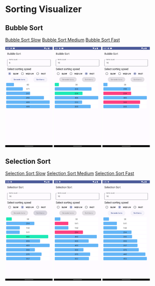 # Sorting Visualizer

## Bubble Sort

<a href="repo/bubble-slow.webm">Bubble Sort Slow</a>  <a href="repo/bubble-medium.webm">Bubble Sort Medium</a>  <a href="repo/bubble-fast.webm">Bubble Sort Fast</a>

<img src="repo/bubble_1.png" width="30%" /> <img src="repo/bubble_2.png" width="30%" /> <img src="repo/bubble_3.png" width="30%" /> 

## Selection Sort

<a href="repo/selection-slow.webm">Selection Sort Slow</a>  <a href="repo/selection-medium.webm">Selection Sort Medium</a>  <a href="repo/selection-fast.webm">Selection Sort Fast</a>

<img src="repo/selection_1.png" width="30%" /> <img src="repo/selection_2.png" width="30%" /> <img src="repo/selection_3.png" width="30%" />
